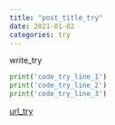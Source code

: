 ```yaml
---
title: "post_title_try"
date: 2021-01-02
categories: try
---
```


write_try

```python
print('code_try_line_1')
print('code_try_line_2')
print('code_try_line_3')
```

[url_try](https://keinohne.github.io/)
